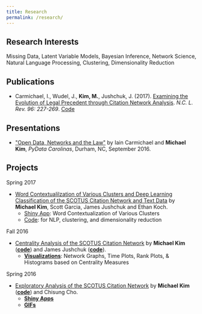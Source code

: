 ```yaml
---
title: Research
permalink: /research/
---
```


## Research Interests
Missing Data, Latent Variable Models, Bayesian Inference, Network Science, Natural Language Processing, Clustering, Dimensionality Reduction

## Publications
- Carmichael, I., Wudel, J., **Kim, M.**, Jushchuk, J. (2017). [Examining the Evolution of Legal Precedent through Citation Network Analysis](https://scholarship.law.unc.edu/cgi/viewcontent.cgi?referer=&httpsredir=1&article=5717&context=nclr). *N.C. L. Rev. 96: 227-269*. [Code](https://github.com/idc9/law-net)

## Presentations
- ["Open Data, Networks and the Law"](https://www.youtube.com/watch?v=AP7_godzwVI) by Iain Carmichael and **Michael Kim**, *PyData Carolinas*, Durham, NC, September 2016.

## Projects
Spring 2017
- [Word Contextualilzation of Various Clusters and Deep Learning Classification of the SCOTUS Citation Network and Text Data](https://michaelkkim.github.io/pdf/stor496/report_sp17.pdf) by **Michael Kim**, Scott Garcia, James Jushchuk and Ethan Koch.
  - [Shiny App](https://scottgarcia.shinyapps.io/Scotus_Clustering/): Word Contextualization of Various Clusters
  - [Code](https://github.com/idc9/law-net/tree/michael2): for NLP, clustering, and dimensionality reduction

Fall 2016
- [Centrality Analysis of the SCOTUS Citation Network](https://michaelkkim.github.io/pdf/stor496/report_fa16.pdf) by **Michael Kim** ([**code**](https://github.com/brschneidE3/LegalNetworks/tree/michael2)) and James Jushchuk ([**code**](https://github.com/idc9/law-net/tree/jamesjushchuk/explore/James)).
  - [**Visualizations**](https://github.com/brschneidE3/LegalNetworks/blob/michael2/python_code/SCOTUS_visuals.ipynb): Network Graphs, Time Plots, Rank Plots, & Histograms based on Centrality Measures

Spring 2016
- [Exploratory Analysis of the SCOTUS Citation Network](https://michaelkkim.github.io/pdf/stor496/report_sp16.pdf) by **Michael Kim** ([**code**](https://github.com/UNCscotus/scotus)) and Chisung Cho.
  - [**Shiny Apps**](https://michaelkkim.github.io/research/shiny_apps)
  - [**GIFs**](https://michaelkkim.github.io/research/gifs)
